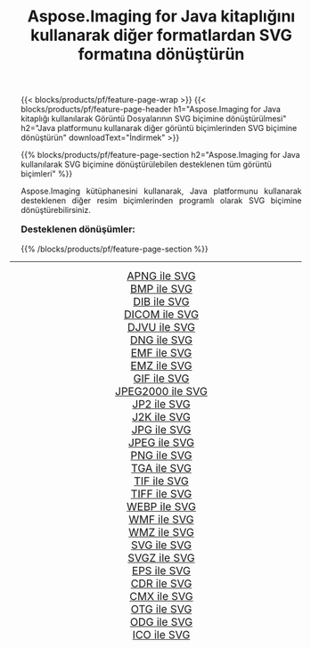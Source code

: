 ﻿---
title: Aspose.Imaging for Java kitaplığını kullanarak diğer formatlardan SVG formatına dönüştürün 
weight: 3920
url: /tr/java/conversion/to/svg/ 
lang: tr
langdirlevel: 2
locales: zh-hans,ja,it,ru,de,es,fr,nl,id,lt,pl,pt,vi,tr,ko,zh-hant,ar,hi,th,sv,cs,uk,he
description: Aspose.Imaging'i kullanarak Java kullanan diğer biçimlerden SVG biçimine dönüştürebilirsiniz
---

{{< blocks/products/pf/feature-page-wrap >}}
{{< blocks/products/pf/feature-page-header h1="Aspose.Imaging for Java kitaplığı kullanılarak Görüntü Dosyalarının SVG biçimine dönüştürülmesi" h2="Java platformunu kullanarak diğer görüntü biçimlerinden SVG biçimine dönüştürün" downloadText="İndirmek" >}}


{{% blocks/products/pf/feature-page-section  h2="Aspose.Imaging for Java kullanılarak SVG biçimine dönüştürülebilen desteklenen tüm görüntü biçimleri" %}}
<p align=justify>Aspose.Imaging kütüphanesini kullanarak, Java platformunu kullanarak desteklenen diğer resim biçimlerinden programlı olarak SVG biçimine dönüştürebilirsiniz.</p>
<h3 style="margin-top:16px;">
Desteklenen dönüşümler:
</h3>
{{% /blocks/products/pf/feature-page-section %}}
<div class="container-fluid productfamilypage bg-gray">
    <div class="convertypes bg-gray agp-content section">
        <div class="container">
		<hr style="margin-left:-20px;"/>
		<div class="row other-converters" style="gap: 10px;font-size: 19px;text-align:center;">
		    <div class='col-md-3 other-converter remove-lp remove-rp'><a href="/imaging/tr/java/conversion/apng-to-svg/" style="padding:15px;">APNG ile SVG</a></div>
<div class='col-md-3 other-converter remove-lp remove-rp'><a href="/imaging/tr/java/conversion/bmp-to-svg/" style="padding:15px;">BMP ile SVG</a></div>
<div class='col-md-3 other-converter remove-lp remove-rp'><a href="/imaging/tr/java/conversion/dib-to-svg/" style="padding:15px;">DIB ile SVG</a></div>
<div class='col-md-3 other-converter remove-lp remove-rp'><a href="/imaging/tr/java/conversion/dicom-to-svg/" style="padding:15px;">DICOM ile SVG</a></div>
<div class='col-md-3 other-converter remove-lp remove-rp'><a href="/imaging/tr/java/conversion/djvu-to-svg/" style="padding:15px;">DJVU ile SVG</a></div>
<div class='col-md-3 other-converter remove-lp remove-rp'><a href="/imaging/tr/java/conversion/dng-to-svg/" style="padding:15px;">DNG ile SVG</a></div>
<div class='col-md-3 other-converter remove-lp remove-rp'><a href="/imaging/tr/java/conversion/emf-to-svg/" style="padding:15px;">EMF ile SVG</a></div>
<div class='col-md-3 other-converter remove-lp remove-rp'><a href="/imaging/tr/java/conversion/emz-to-svg/" style="padding:15px;">EMZ ile SVG</a></div>
<div class='col-md-3 other-converter remove-lp remove-rp'><a href="/imaging/tr/java/conversion/gif-to-svg/" style="padding:15px;">GIF ile SVG</a></div>
<div class='col-md-3 other-converter remove-lp remove-rp'><a href="/imaging/tr/java/conversion/jpeg2000-to-svg/" style="padding:15px;">JPEG2000 ile SVG</a></div>
<div class='col-md-3 other-converter remove-lp remove-rp'><a href="/imaging/tr/java/conversion/jp2-to-svg/" style="padding:15px;">JP2 ile SVG</a></div>
<div class='col-md-3 other-converter remove-lp remove-rp'><a href="/imaging/tr/java/conversion/j2k-to-svg/" style="padding:15px;">J2K ile SVG</a></div>
<div class='col-md-3 other-converter remove-lp remove-rp'><a href="/imaging/tr/java/conversion/jpg-to-svg/" style="padding:15px;">JPG ile SVG</a></div>
<div class='col-md-3 other-converter remove-lp remove-rp'><a href="/imaging/tr/java/conversion/jpeg-to-svg/" style="padding:15px;">JPEG ile SVG</a></div>
<div class='col-md-3 other-converter remove-lp remove-rp'><a href="/imaging/tr/java/conversion/png-to-svg/" style="padding:15px;">PNG ile SVG</a></div>
<div class='col-md-3 other-converter remove-lp remove-rp'><a href="/imaging/tr/java/conversion/tga-to-svg/" style="padding:15px;">TGA ile SVG</a></div>
<div class='col-md-3 other-converter remove-lp remove-rp'><a href="/imaging/tr/java/conversion/tif-to-svg/" style="padding:15px;">TIF ile SVG</a></div>
<div class='col-md-3 other-converter remove-lp remove-rp'><a href="/imaging/tr/java/conversion/tiff-to-svg/" style="padding:15px;">TIFF ile SVG</a></div>
<div class='col-md-3 other-converter remove-lp remove-rp'><a href="/imaging/tr/java/conversion/webp-to-svg/" style="padding:15px;">WEBP ile SVG</a></div>
<div class='col-md-3 other-converter remove-lp remove-rp'><a href="/imaging/tr/java/conversion/wmf-to-svg/" style="padding:15px;">WMF ile SVG</a></div>
<div class='col-md-3 other-converter remove-lp remove-rp'><a href="/imaging/tr/java/conversion/wmz-to-svg/" style="padding:15px;">WMZ ile SVG</a></div>
<div class='col-md-3 other-converter remove-lp remove-rp'><a href="/imaging/tr/java/conversion/svg-to-svg/" style="padding:15px;">SVG ile SVG</a></div>
<div class='col-md-3 other-converter remove-lp remove-rp'><a href="/imaging/tr/java/conversion/svgz-to-svg/" style="padding:15px;">SVGZ ile SVG</a></div>
<div class='col-md-3 other-converter remove-lp remove-rp'><a href="/imaging/tr/java/conversion/eps-to-svg/" style="padding:15px;">EPS ile SVG</a></div>
<div class='col-md-3 other-converter remove-lp remove-rp'><a href="/imaging/tr/java/conversion/cdr-to-svg/" style="padding:15px;">CDR ile SVG</a></div>
<div class='col-md-3 other-converter remove-lp remove-rp'><a href="/imaging/tr/java/conversion/cmx-to-svg/" style="padding:15px;">CMX ile SVG</a></div>
<div class='col-md-3 other-converter remove-lp remove-rp'><a href="/imaging/tr/java/conversion/otg-to-svg/" style="padding:15px;">OTG ile SVG</a></div>
<div class='col-md-3 other-converter remove-lp remove-rp'><a href="/imaging/tr/java/conversion/odg-to-svg/" style="padding:15px;">ODG ile SVG</a></div>
<div class='col-md-3 other-converter remove-lp remove-rp'><a href="/imaging/tr/java/conversion/ico-to-svg/" style="padding:15px;">ICO ile SVG</a></div>
                </div>
        </div>
    </div>
</div>
<br/>

